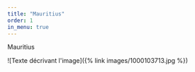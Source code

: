 ```yaml
---
title: "Mauritius"
order: 1
in_menu: true
---
```

Mauritius 





![Texte décrivant l'image]({% link images/1000103713.jpg %}) 
